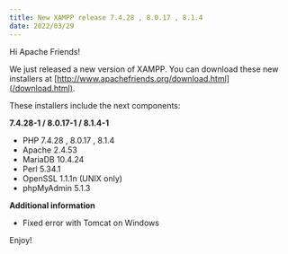 ```yaml
---
title: New XAMPP release 7.4.28 , 8.0.17 , 8.1.4
date: 2022/03/29
---
```


Hi Apache Friends!

We just released a new version of XAMPP. You can download these new installers at [http://www.apachefriends.org/download.html](/download.html).

These installers include the next components:

**7.4.28-1 / 8.0.17-1 / 8.1.4-1**

- PHP 7.4.28 , 8.0.17 , 8.1.4
- Apache 2.4.53
- MariaDB 10.4.24
- Perl 5.34.1
- OpenSSL 1.1.1n (UNIX only)
- phpMyAdmin 5.1.3

**Additional information**

- Fixed error with Tomcat on Windows

Enjoy!
